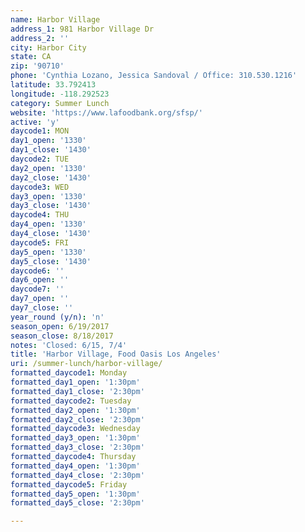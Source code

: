 ```yaml
---
name: Harbor Village
address_1: 981 Harbor Village Dr
address_2: ''
city: Harbor City
state: CA
zip: '90710'
phone: 'Cynthia Lozano, Jessica Sandoval / Office: 310.530.1216'
latitude: 33.792413
longitude: -118.292523
category: Summer Lunch
website: 'https://www.lafoodbank.org/sfsp/'
active: 'y'
daycode1: MON
day1_open: '1330'
day1_close: '1430'
daycode2: TUE
day2_open: '1330'
day2_close: '1430'
daycode3: WED
day3_open: '1330'
day3_close: '1430'
daycode4: THU
day4_open: '1330'
day4_close: '1430'
daycode5: FRI
day5_open: '1330'
day5_close: '1430'
daycode6: ''
day6_open: ''
daycode7: ''
day7_open: ''
day7_close: ''
year_round (y/n): 'n'
season_open: 6/19/2017
season_close: 8/18/2017
notes: 'Closed: 6/15, 7/4'
title: 'Harbor Village, Food Oasis Los Angeles'
uri: /summer-lunch/harbor-village/
formatted_daycode1: Monday
formatted_day1_open: '1:30pm'
formatted_day1_close: '2:30pm'
formatted_daycode2: Tuesday
formatted_day2_open: '1:30pm'
formatted_day2_close: '2:30pm'
formatted_daycode3: Wednesday
formatted_day3_open: '1:30pm'
formatted_day3_close: '2:30pm'
formatted_daycode4: Thursday
formatted_day4_open: '1:30pm'
formatted_day4_close: '2:30pm'
formatted_daycode5: Friday
formatted_day5_open: '1:30pm'
formatted_day5_close: '2:30pm'

---
```



